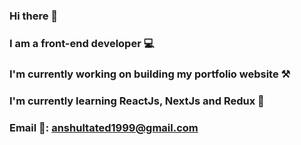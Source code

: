 ### Hi there 👋
### I am a front-end developer 💻
### I'm currently working on building my portfolio website ⚒
### I'm currently learning ReactJs, NextJs and Redux 🧾
### Email 📨: anshultated1999@gmail.com

<!--
**anshuul/anshuul** is a ✨ _special_ ✨ repository because its `README.md` (this file) appears on your GitHub profile.

Here are some ideas to get you started:

- 🔭 I’m currently working on ...
- 🌱 I’m currently learning ...
- 👯 I’m looking to collaborate on ...
- 🤔 I’m looking for help with ...
- 💬 Ask me about ...
- 📫 How to reach me: ...
- 😄 Pronouns: ...
- ⚡ Fun fact: ...
-->
